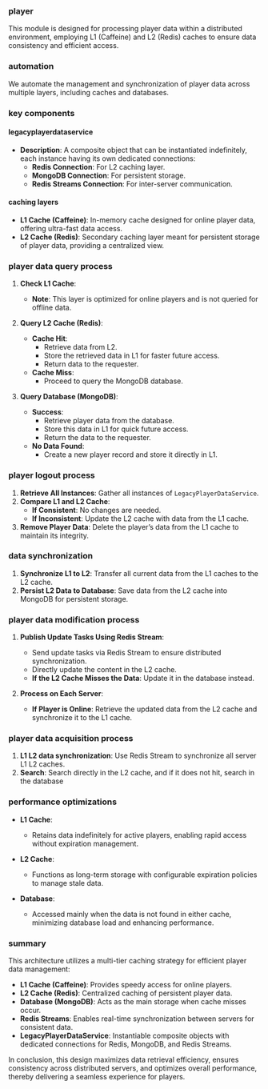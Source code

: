 ### player

This module is designed for processing player data within a distributed environment, employing L1 (Caffeine) and L2 (Redis) caches to ensure data consistency and efficient access.

### automation

We automate the management and synchronization of player data across multiple layers, including caches and databases.

### key components

#### legacyplayerdataservice
- **Description**: A composite object that can be instantiated indefinitely, each instance having its own dedicated connections:
    - **Redis Connection**: For L2 caching layer.
    - **MongoDB Connection**: For persistent storage.
    - **Redis Streams Connection**: For inter-server communication.

#### caching layers
- **L1 Cache (Caffeine)**: In-memory cache designed for online player data, offering ultra-fast data access.
- **L2 Cache (Redis)**: Secondary caching layer meant for persistent storage of player data, providing a centralized view.

### player data query process

1. **Check L1 Cache**:
    - **Note**: This layer is optimized for online players and is not queried for offline data.

2. **Query L2 Cache (Redis)**:
    - **Cache Hit**:
        - Retrieve data from L2.
        - Store the retrieved data in L1 for faster future access.
        - Return data to the requester.
    - **Cache Miss**:
        - Proceed to query the MongoDB database.

3. **Query Database (MongoDB)**:
    - **Success**:
        - Retrieve player data from the database.
        - Store this data in L1 for quick future access.
        - Return the data to the requester.
    - **No Data Found**:
        - Create a new player record and store it directly in L1.

### player logout process

1. **Retrieve All Instances**: Gather all instances of `LegacyPlayerDataService`.
2. **Compare L1 and L2 Cache**:
    - **If Consistent**: No changes are needed.
    - **If Inconsistent**: Update the L2 cache with data from the L1 cache.
3. **Remove Player Data**: Delete the player’s data from the L1 cache to maintain its integrity.

### data synchronization

1. **Synchronize L1 to L2**: Transfer all current data from the L1 caches to the L2 cache.
2. **Persist L2 Data to Database**: Save data from the L2 cache into MongoDB for persistent storage.

### player data modification process

1. **Publish Update Tasks Using Redis Stream**:
    - Send update tasks via Redis Stream to ensure distributed synchronization.
    - Directly update the content in the L2 cache.
    - **If the L2 Cache Misses the Data**: Update it in the database instead.

2. **Process on Each Server**:
    - **If Player is Online**: Retrieve the updated data from the L2 cache and synchronize it to the L1 cache.

### player data acquisition process

1. **L1 L2 data synchronization**: Use Redis Stream to synchronize all server L1 L2 caches.
2. **Search**: Search directly in the L2 cache, and if it does not hit, search in the database

### performance optimizations

- **L1 Cache**:
    - Retains data indefinitely for active players, enabling rapid access without expiration management.

- **L2 Cache**:
    - Functions as long-term storage with configurable expiration policies to manage stale data.

- **Database**:
    - Accessed mainly when the data is not found in either cache, minimizing database load and enhancing performance.

### summary

This architecture utilizes a multi-tier caching strategy for efficient player data management:

- **L1 Cache (Caffeine)**: Provides speedy access for online players.
- **L2 Cache (Redis)**: Centralized caching of persistent player data.
- **Database (MongoDB)**: Acts as the main storage when cache misses occur.
- **Redis Streams**: Enables real-time synchronization between servers for consistent data.
- **LegacyPlayerDataService**: Instantiable composite objects with dedicated connections for Redis, MongoDB, and Redis Streams.

In conclusion, this design maximizes data retrieval efficiency, ensures consistency across distributed servers, and optimizes overall performance, thereby delivering a seamless experience for players.